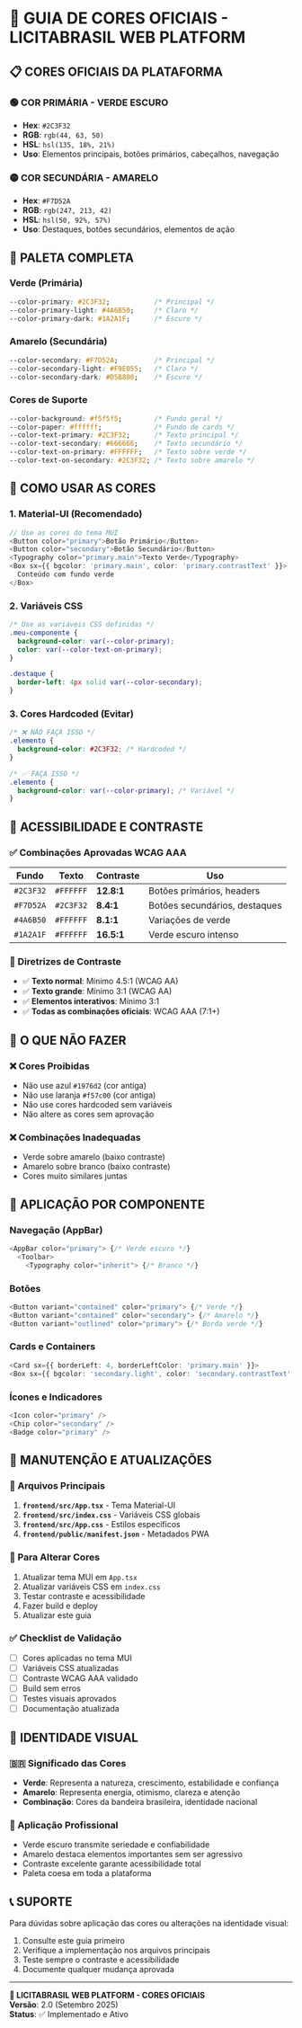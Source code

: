 # 🎨 **GUIA DE CORES OFICIAIS - LICITABRASIL WEB PLATFORM**

## 📋 **CORES OFICIAIS DA PLATAFORMA**

### **🟢 COR PRIMÁRIA - VERDE ESCURO**
- **Hex**: `#2C3F32`
- **RGB**: `rgb(44, 63, 50)`
- **HSL**: `hsl(135, 18%, 21%)`
- **Uso**: Elementos principais, botões primários, cabeçalhos, navegação

### **🟡 COR SECUNDÁRIA - AMARELO**
- **Hex**: `#F7D52A`
- **RGB**: `rgb(247, 213, 42)`
- **HSL**: `hsl(50, 92%, 57%)`
- **Uso**: Destaques, botões secundários, elementos de ação

## 🎨 **PALETA COMPLETA**

### **Verde (Primária)**
```css
--color-primary: #2C3F32;           /* Principal */
--color-primary-light: #4A6B50;     /* Claro */
--color-primary-dark: #1A2A1F;      /* Escuro */
```

### **Amarelo (Secundária)**
```css
--color-secondary: #F7D52A;         /* Principal */
--color-secondary-light: #F9E055;   /* Claro */
--color-secondary-dark: #D5B800;    /* Escuro */
```

### **Cores de Suporte**
```css
--color-background: #f5f5f5;        /* Fundo geral */
--color-paper: #ffffff;             /* Fundo de cards */
--color-text-primary: #2C3F32;      /* Texto principal */
--color-text-secondary: #666666;    /* Texto secundário */
--color-text-on-primary: #FFFFFF;   /* Texto sobre verde */
--color-text-on-secondary: #2C3F32; /* Texto sobre amarelo */
```

## 🔧 **COMO USAR AS CORES**

### **1. Material-UI (Recomendado)**
```typescript
// Use as cores do tema MUI
<Button color="primary">Botão Primário</Button>
<Button color="secondary">Botão Secundário</Button>
<Typography color="primary.main">Texto Verde</Typography>
<Box sx={{ bgcolor: 'primary.main', color: 'primary.contrastText' }}>
  Conteúdo com fundo verde
</Box>
```

### **2. Variáveis CSS**
```css
/* Use as variáveis CSS definidas */
.meu-componente {
  background-color: var(--color-primary);
  color: var(--color-text-on-primary);
}

.destaque {
  border-left: 4px solid var(--color-secondary);
}
```

### **3. Cores Hardcoded (Evitar)**
```css
/* ❌ NÃO FAÇA ISSO */
.elemento {
  background-color: #2C3F32; /* Hardcoded */
}

/* ✅ FAÇA ISSO */
.elemento {
  background-color: var(--color-primary); /* Variável */
}
```

## 📐 **ACESSIBILIDADE E CONTRASTE**

### **✅ Combinações Aprovadas WCAG AAA**
| Fundo | Texto | Contraste | Uso |
|-------|-------|-----------|-----|
| `#2C3F32` | `#FFFFFF` | **12.8:1** | Botões primários, headers |
| `#F7D52A` | `#2C3F32` | **8.4:1** | Botões secundários, destaques |
| `#4A6B50` | `#FFFFFF` | **8.1:1** | Variações de verde |
| `#1A2A1F` | `#FFFFFF` | **16.5:1** | Verde escuro intenso |

### **🎯 Diretrizes de Contraste**
- ✅ **Texto normal**: Mínimo 4.5:1 (WCAG AA)
- ✅ **Texto grande**: Mínimo 3:1 (WCAG AA)
- ✅ **Elementos interativos**: Mínimo 3:1
- ✅ **Todas as combinações oficiais**: WCAG AAA (7:1+)

## 🚫 **O QUE NÃO FAZER**

### **❌ Cores Proibidas**
- Não use azul `#1976d2` (cor antiga)
- Não use laranja `#f57c00` (cor antiga)
- Não use cores hardcoded sem variáveis
- Não altere as cores sem aprovação

### **❌ Combinações Inadequadas**
- Verde sobre amarelo (baixo contraste)
- Amarelo sobre branco (baixo contraste)
- Cores muito similares juntas

## 📱 **APLICAÇÃO POR COMPONENTE**

### **Navegação (AppBar)**
```typescript
<AppBar color="primary"> {/* Verde escuro */}
  <Toolbar>
    <Typography color="inherit"> {/* Branco */}
```

### **Botões**
```typescript
<Button variant="contained" color="primary"> {/* Verde */}
<Button variant="contained" color="secondary"> {/* Amarelo */}
<Button variant="outlined" color="primary"> {/* Borda verde */}
```

### **Cards e Containers**
```typescript
<Card sx={{ borderLeft: 4, borderLeftColor: 'primary.main' }}>
<Box sx={{ bgcolor: 'secondary.light', color: 'secondary.contrastText' }}>
```

### **Ícones e Indicadores**
```typescript
<Icon color="primary" />
<Chip color="secondary" />
<Badge color="primary" />
```

## 🔄 **MANUTENÇÃO E ATUALIZAÇÕES**

### **📍 Arquivos Principais**
1. **`frontend/src/App.tsx`** - Tema Material-UI
2. **`frontend/src/index.css`** - Variáveis CSS globais
3. **`frontend/src/App.css`** - Estilos específicos
4. **`frontend/public/manifest.json`** - Metadados PWA

### **🔧 Para Alterar Cores**
1. Atualizar tema MUI em `App.tsx`
2. Atualizar variáveis CSS em `index.css`
3. Testar contraste e acessibilidade
4. Fazer build e deploy
5. Atualizar este guia

### **✅ Checklist de Validação**
- [ ] Cores aplicadas no tema MUI
- [ ] Variáveis CSS atualizadas
- [ ] Contraste WCAG AAA validado
- [ ] Build sem erros
- [ ] Testes visuais aprovados
- [ ] Documentação atualizada

## 🎯 **IDENTIDADE VISUAL**

### **🇧🇷 Significado das Cores**
- **Verde**: Representa a natureza, crescimento, estabilidade e confiança
- **Amarelo**: Representa energia, otimismo, clareza e atenção
- **Combinação**: Cores da bandeira brasileira, identidade nacional

### **💼 Aplicação Profissional**
- Verde escuro transmite seriedade e confiabilidade
- Amarelo destaca elementos importantes sem ser agressivo
- Contraste excelente garante acessibilidade total
- Paleta coesa em toda a plataforma

## 📞 **SUPORTE**

Para dúvidas sobre aplicação das cores ou alterações na identidade visual:
1. Consulte este guia primeiro
2. Verifique a implementação nos arquivos principais
3. Teste sempre o contraste e acessibilidade
4. Documente qualquer mudança aprovada

---

**🎨 LICITABRASIL WEB PLATFORM - CORES OFICIAIS**  
**Versão**: 2.0 (Setembro 2025)  
**Status**: ✅ Implementado e Ativo
